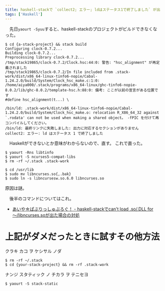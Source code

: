 ```yaml
---
title: haskell-stackで `collect2; エラー; ldはステータス1で終了しました` が出た場合の対処
tags: ['Haskell']
---
```

　先日`yaourt -Syuu`すると、haskell-stackのプロジェクトがビルドできなくなった。

```shell-session
$ cd {a-stack-project} && stack build
Configuring clock-0.7.2...
Building clock-0.7.2...
Preprocessing library clock-0.7.2...
/tmp/stack19865/clock-0.7.2/Clock.hsc:44:0: 警告: "hsc_alignment" が再定義されました
/tmp/stack19865/clock-0.7.2/In file included from .stack-work/dist/x86_64-linux-tinfo6-nopie/Cabal-1.24.2.0/build/System/Clock_hsc_make.c:1:0:
/home/aiya000/.stack/programs/x86_64-linux/ghc-tinfo6-nopie-8.0.2/lib/ghc-8.0.2/template-hsc.h:88:0: 備考: ここが以前の宣言がある位置です
#define hsc_alignment(t...) \

/bin/ld: .stack-work/dist/x86_64-linux-tinfo6-nopie/Cabal-1.24.2.0/build/System/Clock_hsc_make.o: relocation R_X86_64_32 against `.rodata' can not be used when making a shared object。 -fPIC を付けて再コンパイルしてください。
/bin/ld: 最終リンクに失敗しました: 出力に対応するセクションがありません
collect2: エラー: ld はステータス 1 で終了しました
```

　Haskellができないとか意味がわからないので、直す。
これで直った。

```shell-session
$ yaourt -Rns libtinfo
$ yaourt -S ncurses5-compat-libs
$ rm -rf ~/.stack .stack-work

$ cd /usr/lib
$ sudo mv libncurses.so{,.bak}
$ sudo ln -s libncursesw.so.6.0 libncurses.so
```

原因は謎。

　後半のコマンドについてはこれ。

- [あいや☆ぱぶりっしゅぶろぐ！ - haskell-stackでcan't load .so/.DLL for 〜/libncurses.soが出た場合の対処](2017-04-12-how-to-fix-libncurses-problem-of-stack.html)

# 上記がダメだったときに試すその他方法
クラキ カコ ヲ ケシサル ノダ

```shell-session
$ rm -rf ~/.stack
$ cd {your-stack-project} && rm -rf .stack-work
```

ナンジ スタティック ノ チカラ ヲ テニセヨ

```shell-session
$ yaourt -S stack-static
```
